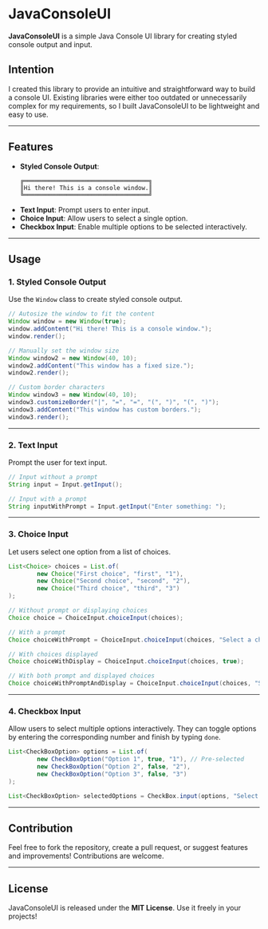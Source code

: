 # JavaConsoleUI
**JavaConsoleUI** is a simple Java Console UI library for creating styled console output and input.

## Intention
I created this library to provide an intuitive and straightforward way to build a console UI. Existing libraries were either too outdated or unnecessarily complex for my requirements, so I built JavaConsoleUI to be lightweight and easy to use.

---

## Features
- **Styled Console Output**:
    ```
    ╔═══════════════════════════════════╗
    ║Hi there! This is a console window.║
    ╚═══════════════════════════════════╝
    ```
- **Text Input**: Prompt users to enter input.
- **Choice Input**: Allow users to select a single option.
- **Checkbox Input**: Enable multiple options to be selected interactively.

---

## Usage

### 1. **Styled Console Output**
Use the `Window` class to create styled console output.
```java
// Autosize the window to fit the content
Window window = new Window(true);
window.addContent("Hi there! This is a console window.");
window.render();

// Manually set the window size
Window window2 = new Window(40, 10);
window2.addContent("This window has a fixed size.");
window2.render();

// Custom border characters
Window window3 = new Window(40, 10);
window3.customizeBorder("|", "=", "=", "(", ")", "(", ")");
window3.addContent("This window has custom borders.");
window3.render();
```

---

### 2. **Text Input**
Prompt the user for text input.
```java
// Input without a prompt
String input = Input.getInput();

// Input with a prompt
String inputWithPrompt = Input.getInput("Enter something: ");
```

---

### 3. **Choice Input**
Let users select one option from a list of choices.
```java
List<Choice> choices = List.of(
        new Choice("First choice", "first", "1"),
        new Choice("Second choice", "second", "2"),
        new Choice("Third choice", "third", "3")
);

// Without prompt or displaying choices
Choice choice = ChoiceInput.choiceInput(choices);

// With a prompt
Choice choiceWithPrompt = ChoiceInput.choiceInput(choices, "Select a choice: ");

// With choices displayed
Choice choiceWithDisplay = ChoiceInput.choiceInput(choices, true);

// With both prompt and displayed choices
Choice choiceWithPromptAndDisplay = ChoiceInput.choiceInput(choices, "Select a choice: ", true);
```

---

### 4. **Checkbox Input**
Allow users to select multiple options interactively. They can toggle options by entering the corresponding number and finish by typing `done`.
```java
List<CheckBoxOption> options = List.of(
        new CheckBoxOption("Option 1", true, "1"), // Pre-selected
        new CheckBoxOption("Option 2", false, "2"),
        new CheckBoxOption("Option 3", false, "3")
);

List<CheckBoxOption> selectedOptions = CheckBox.input(options, "Select options:");
```

---

## Contribution
Feel free to fork the repository, create a pull request, or suggest features and improvements! Contributions are welcome.

---

## License
JavaConsoleUI is released under the **MIT License**. Use it freely in your projects!